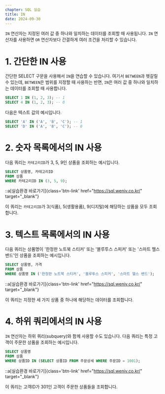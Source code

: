 ```yaml
---
chapter: SQL 실습
title: IN
date: 2024-09-30
---
```


`IN` 연산자는 지정된 여러 값 중 하나와 일치하는 데이터를 조회할 때 사용됩니다. `IN` 연산자를 사용하면 `OR` 연산자보다 간결하게 여러 조건을 처리할 수 있습니다.

# 1. 간단한 IN 사용

간단한 SELECT 구문을 사용해서 `IN`을 연습할 수 있습니다. 여기서 `BETWEEN`과 헷갈릴 수 있는데, `BETWEEN`은 범위를 지정할 때 사용하는 반면, `IN`은 여러 값 중 하나와 일치하는 데이터를 조회할 때 사용합니다.

```sql
SELECT 1 IN (1, 2, 3); -- 1
SELECT 4 IN (1, 2, 3); -- 0
```

다음은 텍스트 값의 예시입니다.

```sql
SELECT 'A' IN ('A', 'B', 'C'); -- 1
SELECT 'D' IN ('A', 'B', 'C'); -- 0
```

# 2. 숫자 목록에서의 IN 사용

다음 쿼리는 `카테고리ID`가 3, 5, 9인 상품을 조회하는 예시입니다.

```sql
SELECT 상품명, 카테고리ID
FROM 상품
WHERE 카테고리ID IN (3, 5, 9);
```

::a[실습환경 바로가기]{class='btn-link' href="https://sql.weniv.co.kr/" target="_blank"}

이 쿼리는 `카테고리ID`가 3(식품), 5(생활용품), 9(디지털)에 해당하는 상품을 모두 조회합니다.

# 3. 텍스트 목록에서의 IN 사용

다음 쿼리는 상품명이 '한정판 노트북 스티커' 또는 '블루투스 스피커' 또는 '스마트 헬스 밴드'인 상품을 조회하는 예시입니다.

```sql
SELECT 상품명, 가격
FROM 상품
WHERE 상품명 IN ('한정판 노트북 스티커', '블루투스 스피커', '스마트 헬스 밴드');
```

::a[실습환경 바로가기]{class='btn-link' href="https://sql.weniv.co.kr/" target="_blank"}

이 쿼리는 지정한 세 가지 상품 중 하나에 해당하는 데이터를 조회합니다.

# 4. 하위 쿼리에서의 IN 사용

`IN` 연산자는 하위 쿼리(subquery)와 함께 사용할 수도 있습니다. 다음 쿼리는 특정 고객이 주문한 상품을 조회하는 예시입니다.

```sql
SELECT 상품명
FROM 상품
WHERE 상품ID IN (SELECT 상품ID FROM 주문상세 WHERE 주문ID = 1001);
```

::a[실습환경 바로가기]{class='btn-link' href="https://sql.weniv.co.kr/" target="_blank"}

이 쿼리는 고객ID가 301인 고객이 주문한 상품들을 조회합니다.